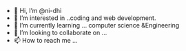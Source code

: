 - 👋 Hi, I’m @ni-dhi
- 👀 I’m interested in ..coding and web development.
- 🌱 I’m currently learning ... computer science &Engineering
- 💞️ I’m looking to collaborate on ...
- 📫 How to reach me ...

<!---
ni-dhi/ni-dhi is a ✨ special ✨ repository because its `README.md` (this file) appears on your GitHub profile.
You can click the Preview link to take a look at your changes.
--->
